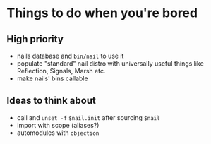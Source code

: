 Things to do when you're bored
==============================

High priority
-------------
- nails database and `bin/nail` to use it
- populate "standard" nail distro with universally useful things like Reflection, Signals, Marsh etc.
- make nails' bins callable

Ideas to think about
--------------------
- call and `unset -f` `$nail.init` after sourcing `$nail`
- import with scope (aliases?)
- automodules with `objection`
